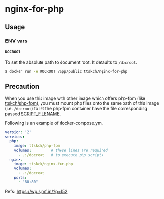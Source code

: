 # nginx-for-php

## Usage

### ENV vars

#### `DOCROOT`

To set the absolute path to document root. It defaults to `/docroot`.

```bash
$ docker run -e DOCROOT /app/public ttskch/nginx-for-php
```

## Precaution

When you use this image with other image which offers php-fpm (like [ttskch/php-fpm](https://cloud.docker.com/u/ttskch/repository/docker/ttskch/php-fpm)), you must mount php files onto the same path of this image (i.e. `/docroot`) to let the php-fpm container have the file corresponding passed [SCRIPT_FILENAME](default.conf#L10).

Following is an example of docker-compose.yml.

```yaml
version: '2'
services:
  php:
    image: ttskch/php-fpm
    volumes:         # these lines are required
      - .:/docroot   # to execute php scripts
  nginx:
    image: ttskch/nginx-for-php
    volumes:
      - .:/docroot
    ports:
      - "80:80"
```

Refs: https://wp.sjmf.in/?p=152
